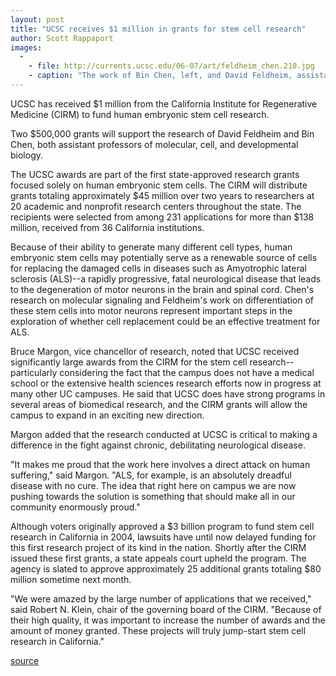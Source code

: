 ```yaml
---
layout: post
title: "UCSC receives $1 million in grants for stem cell research"
author: Scott Rappaport
images:
  -
    - file: http://currents.ucsc.edu/06-07/art/feldheim_chen.210.jpg
    - caption: "The work of Bin Chen, left, and David Feldheim, assistant professors of molecular, cell, and developmental biology, represents important steps in the exploration of whether cell replacement could be an effective treatment for Amyotrophic lateral sclerosis (ALS)."
---
```


UCSC has received $1 million from the California Institute for Regenerative Medicine (CIRM) to fund human embryonic stem cell research.

Two $500,000 grants will support the research of David Feldheim and Bin Chen, both assistant professors of molecular, cell, and developmental biology.

The UCSC awards are part of the first state-approved research grants focused solely on human embryonic stem cells. The CIRM will distribute grants totaling approximately $45 million over two years to researchers at 20 academic and nonprofit research centers throughout the state. The recipients were selected from among 231 applications for more than $138 million, received from 36 California institutions.

Because of their ability to generate many different cell types, human embryonic stem cells may potentially serve as a renewable source of cells for replacing the damaged cells in diseases such as Amyotrophic lateral sclerosis (ALS)--a rapidly progressive, fatal neurological disease that leads to the degeneration of motor neurons in the brain and spinal cord. Chen's research on molecular signaling and Feldheim's work on differentiation of these stem cells into motor neurons represent important steps in the exploration of whether cell replacement could be an effective treatment for ALS.

Bruce Margon, vice chancellor of research, noted that UCSC received significantly large awards from the CIRM for the stem cell research--particularly considering the fact that the campus does not have a medical school or the extensive health sciences research efforts now in progress at many other UC campuses. He said that UCSC does have strong programs in several areas of biomedical research, and the CIRM grants will allow the campus to expand in an exciting new direction.

Margon added that the research conducted at UCSC is critical to making a difference in the fight against chronic, debilitating neurological disease.

"It makes me proud that the work here involves a direct attack on human suffering," said Margon. "ALS, for example, is an absolutely dreadful disease with no cure. The idea that right here on campus we are now pushing towards the solution is something that should make all in our community enormously proud."

Although voters originally approved a $3 billion program to fund stem cell research in California in 2004, lawsuits have until now delayed funding for this first research project of its kind in the nation. Shortly after the CIRM issued these first grants, a state appeals court upheld the program. The agency is slated to approve approximately 25 additional grants totaling $80 million sometime next month.

"We were amazed by the large number of applications that we received," said Robert N. Klein, chair of the governing board of the CIRM. "Because of their high quality, it was important to increase the number of awards and the amount of money granted. These projects will truly jump-start stem cell research in California."

  

[source](http://www1.ucsc.edu/currents/06-07/03-05/stem.asp "Permalink to stem")
